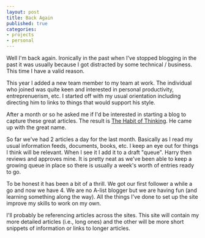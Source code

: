 ```yaml
---
layout: post
title: Back Again
published: true
categories: 
- projects
- personal
---
```

Well I'm back again. Ironically in the past when I've stopped blogging
in the past it was usually because I got distracted by some
technical / business. This time I have a valid reason.

This year I added a new team member to my team at work. The individual
who joined was quite keen and interested in personal productivity,
entreprenuerism, etc. I started off with my usual orientation including
directing him to links to things that would support his style.

After a month or so he asked me if I'd be interested in starting a blog
to capture these great articles. The result is [The Habit of Thinking](http://www.thehabitofthinking.com). 
He came up with the great name.
<!--more-->
So far we've had 2 articles a day for the last month. Basically as I
read my usual information feeds, documents, books, etc. I keep an eye
out for things I think will be relevant. When I see it I add it to a
draft "queue". Harry then reviews and approves mine. It is pretty neat
as we've been able to keep a growing queue in place so there is usually
a week's worth of entries ready to go.

To be honest it has been a bit of a thrill. We got our first follower a
while a go and now we have 4. We are no A-list blogger but we are having
fun (and learning something along the way). All the things I've done to
set up the site improve my skills to work on my own.

I'll probably be referencing articles across the sites. This site will
contain my more detailed articles (i.e., long ones) and the other will
be more short snippets of information or links to longer articles.
